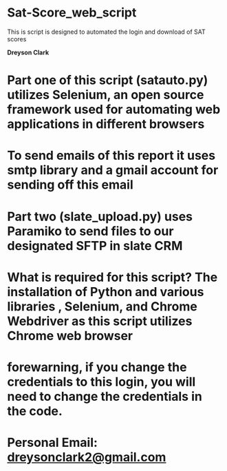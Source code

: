 # Sat-Score_web_script
This is script is designed to automated the login and download of SAT scores

**Dreyson Clark**
# Part one of this script (satauto.py) utilizes Selenium, an open source framework used for automating web applications in different browsers
# To send emails of this report it uses smtp library and a gmail account for sending off this email
# Part two (slate_upload.py) uses Paramiko to send files to our designated SFTP in slate CRM
# What is required for this script? The installation of Python and various libraries , Selenium, and Chrome Webdriver as this script utilizes Chrome web browser
# forewarning, if you change the credentials to this login, you will need to change the credentials in the code.
# Personal Email: dreysonclark2@gmail.com
